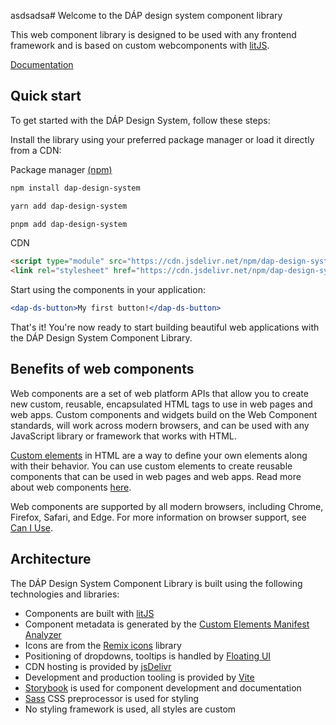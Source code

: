 asdsadsa# Welcome to the DÁP design system component library

This web component library is designed to be used with any frontend framework and is based on custom webcomponents with [litJS](https://lit.dev/).

[Documentation](https://services.gov.hu/design-system-dev/)

## Quick start

To get started with the DÁP Design System, follow these steps:

Install the library using your preferred package manager or load it directly from a CDN:

Package manager [(npm)](https://www.npmjs.com/package/dap-design-system)

```bash
npm install dap-design-system

yarn add dap-design-system

pnpm add dap-design-system
```

CDN

```html
<script type="module" src="https://cdn.jsdelivr.net/npm/dap-design-system" />
<link rel="stylesheet" href="https://cdn.jsdelivr.net/npm/dap-design-system/dist/light.theme.css" />
```

Start using the components in your application:

   ```jsx
   <dap-ds-button>My first button!</dap-ds-button>
   ```

That's it! You're now ready to start building beautiful web applications with the DÁP Design System Component Library.

## Benefits of web components

Web components are a set of web platform APIs that allow you to create new custom, reusable, encapsulated HTML tags to use in web pages and web apps. Custom components and widgets build on the Web Component standards, will work across modern browsers, and can be used with any JavaScript library or framework that works with HTML.

[Custom elements](https://html.spec.whatwg.org/multipage/custom-elements.html) in HTML are a way to define your own elements along with their behavior. You can use custom elements to create reusable components that can be used in web pages and web apps.
Read more about web components [here](https://developer.mozilla.org/en-US/docs/Web/Web_Components).

Web components are supported by all modern browsers, including Chrome, Firefox, Safari, and Edge. For more information on browser support, see [Can I Use](https://caniuse.com/custom-elementsv1).

## Architecture

The DÁP Design System Component Library is built using the following technologies and libraries:

- Components are built with [litJS](https://lit.dev/)
- Component metadata is generated by the [Custom Elements Manifest Analyzer](https://github.com/open-wc/custom-elements-manifest)
- Icons are from the [Remix icons](https://remixicon.com/) library
- Positioning of dropdowns, tooltips is handled by [Floating UI](https://floating-ui.com/)
- CDN hosting is provided by [jsDelivr](https://www.jsdelivr.com/)
- Development and production tooling is provided by [Vite](https://vitejs.dev/)
- [Storybook](https://storybook.js.org/) is used for component development and documentation
- [Sass](https://sass-lang.com/) CSS preprocessor is used for styling
- No styling framework is used, all styles are custom
